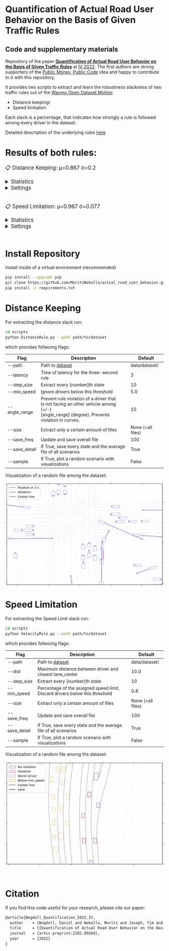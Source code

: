 # Quantification of Actual Road User Behavior on the Basis of Given Traffic Rules

## Code and supplementary materials

Repository of the paper **[Quantification of Actual Road User Behavior on the Basis of Given Traffic Rules](https://arxiv.org/abs/2202.09269)** at [IV 2022](https://iv2022.com/). The first authors are strong supporters of the [Public Money, Public Code](https://publiccode.eu/) idea and happy to contribute to it with this repository. 

It provides two scripts to extract and learn the robustness slackness of two traffic rules out of the [Waymo Open Dataset Motion](https://waymo.com/intl/en_us/dataset-motion/):

* Distance keepingr
* Speed limitation

Each slack is a percentage, that indicates how strongly a rule is followed among every driver in the dataset.

Detailed description of the underlying rules [here](https://google.com/)

# Results of both rules:

<span style="font-size:larger;">

📋  Distance Keeping: μ=0.867 σ=0.2
 
<details>


  <summary>Statistics</summary>
<img width=2000 src="./media/eval_dist.png">
</details>

<details>


  <summary>Settings</summary>

* latency = 3
* step_size = 10
* size = None
* save_detail = True
* min_speed = 5.0
* anlge_range = 20.0
</details>

</span>
<br/>

<span style="font-size:larger;">

📋 Speed Limitation: μ=0.967 σ=0.077

<details>


  <summary>Statistics</summary>
<img width=2000 src="./media/eval_speed.png">
</details>

<details>
  <summary>Settings</summary>

* dist = 10.0
* step_size = 10
* size = None
* save_detail = True
* min_speed = 0.8
</details>
</span>
<br/>

# Install Repository
Install inside of a virtual environment (recommended)
```bash
pip install --upgrade pip
git clone https://github.com/MoritzNekolla/actual_road_user_behavior.git
pip install -r requirements.txt
```
# Distance Keeping
For extracting the distance slack run:
```bash
cd scripts
python DistanceRule.py --path path/to/dataset
```
which provides follwoing flags:

|Flag|Description|Default|
|---|---|---|
|--path|Path to [dataset](https://console.cloud.google.com/storage/browser/waymo_open_dataset_motion_v_1_0_0/uncompressed/scenario?pageState=(%22StorageObjectListTable%22:(%22f%22:%22%255B%255D%22))&prefix=&forceOnObjectsSortingFiltering=false)|data/dataset/|
|--latency|Time of latency for the three-second rule|3|
|--step_size|Extract every [number]th state|10|
|--min_speed|Ignore drivers below this threshold|5.0|
|--angle_range|Prevent rule violation of a driver that <br/> is not facing an other vehicle among (+/-)<br/> [angle_range] (degree). Prevents violation in curves.|10|
|--size| Extract only a certain amount of files|None (=all files)|
|--save_freq| Update and save overall file|100|
|--save_detail| If True, save every state and the average file of all scenarios|True|
|--sample| If True, plot a random scenario with visualizations|False|

Visualization of a random file among the dataset:

![screen-gif](./media/Distance_noGrid_future.gif)

# Speed Limitation
For extracting the Speed Limit slack run:
```bash
cd scripts
python VelocityRule.py --path path/to/dataset
```
which provides follwoing flags:

|Flag|Description|Default|
|---|---|---|
|--path|Path to [dataset](https://console.cloud.google.com/storage/browser/waymo_open_dataset_motion_v_1_0_0/uncompressed/scenario?pageState=(%22StorageObjectListTable%22:(%22f%22:%22%255B%255D%22))&prefix=&forceOnObjectsSortingFiltering=false)|data/dataset/|
|--dist|Maximum distance between driver and closest lane_center|10.0|
|--step_size|Extract every [number]th state|10|
|--min_speed|Percentage of the assigned speed limit. Discard drivers below this threshold|0.8|
|--size| Extract only a certain amount of files|None (=all files)|
|--save_freq| Update and save overall file|100|
|--save_detail| If True, save every state and the average file of all scenarios|True|
|--sample| If True, plot a random scenario with visualizations|False|

Visualization of a random file among the dataset:

![screen-gif](./media/Velocity_Grid.gif)

<br/>

# Citation

If you find this code useful for your research, please cite our paper:

```latex
@article{Bogdoll_Quantification_2022_IV,
  author    = {Bogdoll, Daniel and Nekolla, Moritz and Joseph, Tim and Z\"{o}llner, J. Marius},
  title     = {{Quantification of Actual Road User Behavior on the Basis of Given Traffic Rules}},
  journal   = {arXiv preprint:2202.09269},
  year      = {2022}
}
```
